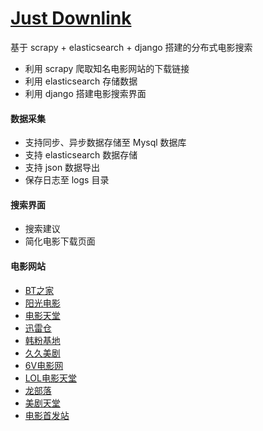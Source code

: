 # [Just Downlink](http://www.dongfei.xyz)

基于 scrapy + elasticsearch + django 搭建的分布式电影搜索

- 利用 scrapy 爬取知名电影网站的下载链接
- 利用 elasticsearch 存储数据
- 利用 django 搭建电影搜索界面 

#### 数据采集

- 支持同步、异步数据存储至 Mysql 数据库
- 支持 elasticsearch 数据存储
- 支持 json 数据导出
- 保存日志至 logs 目录

#### 搜索界面

- 搜索建议
- 简化电影下载页面

#### 电影网站

- [BT之家](http://www.btbtt.me)
- [阳光电影](http://www.ygdy8.net)
- [电影天堂](https://www.dy2018.com/)
- [迅雷仓](http://www.xunleicang.com/)
- [韩粉基地](http://www.yyj268.com/)
- [久久美剧](http://www.mkv99.net)
- [6V电影网](http://www.hao6v.com/)
- [LOL电影天堂](http://www.loldyttw.net)
- [龙部落](http://www.lbldy.com/)
- [美剧天堂](http://www.meijutt.com/)
- [电影首发站](http://www.dysfz.cc)
